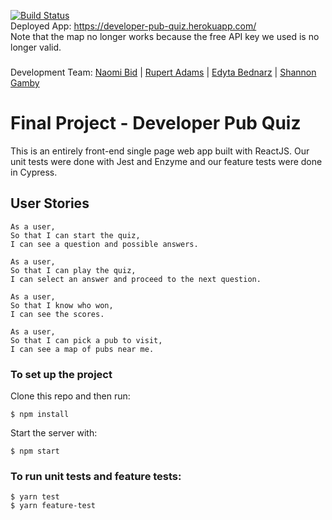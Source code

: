 [![Build Status](https://travis-ci.com/shannongamby/developer-pub-quiz.svg?branch=master)](https://travis-ci.com/shannongamby/developer-pub-quiz)  
Deployed App: https://developer-pub-quiz.herokuapp.com/   
Note that the map no longer works because the free API key we used is no longer valid.   
###
Development Team: [Naomi Bid](https://github.com/NaomiBid) | [Rupert Adams](https://github.com/Rupieeroo) | [Edyta Bednarz](https://github.com/Edy1988) | [Shannon Gamby](https://github.com/shannongamby) 
# Final Project  - Developer Pub Quiz
This is an entirely front-end single page web app built with ReactJS. Our unit tests were done with Jest and Enzyme and our feature tests were done in Cypress.

## User Stories
```
As a user,
So that I can start the quiz,
I can see a question and possible answers.
```
```
As a user,
So that I can play the quiz,
I can select an answer and proceed to the next question.
```
```
As a user,
So that I know who won,
I can see the scores.
```
```
As a user,
So that I can pick a pub to visit,
I can see a map of pubs near me.
```

### To set up the project
Clone this repo and then run:
```
$ npm install
```
Start the server with:
```
$ npm start
```
### To run unit tests and feature tests:
```
$ yarn test
$ yarn feature-test
```

